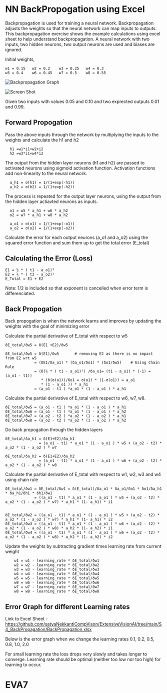 # NN BackPropogation using Excel

Backpropagation is used for training a neural network. Backpropagation adjusts the weights so that the neural network can map inputs to outputs. This backpropagation exercise shows the example calculations using excel sheet to help understand backpropagation. A neural network with two inputs, two hidden neurons, two output neurons are used and biases are ignored.

Initial weights,

    w1 = 0.15	w2 = 0.2	w3 = 0.25	w4 = 0.3
    w5 = 0.4	w6 = 0.45	w7 = 0.5	w8 = 0.55

![Backpropagation Graph](https://github.com/satyaNekkantiCompVison/ExtensiveVisionAI/tree/main/S4_BackPropagation/BP_graph.png)

![Screen Shot](https://github.com/satyaNekkantiCompVison/ExtensiveVisionAI/tree/main/S4_BackPropagation/Screenshot%20(114).png)

Given two inputs with values 0.05 and 0.10 and two exprected outputs 0.01 and 0.99.

## Forward Propogation

Pass the above inputs through the network by multiplying the inputs to the weights and calculate the h1 and h2
    
      h1 =w1*i1+w2+i2
      h2 =w3*i1+w4*i2
      
The output from the hidden layer neurons (h1 and h2) are passed to activated neurons using sigmoid activation function. Activation functions add non-linearity to the neural network.

      a_h1 = σ(h1) = 1/(1+exp(-h1))
      a_h2 = σ(h2) = 1/(1+exp(-h2))

The process is repeated for the output layer neurons, using the output from the hidden layer actiavted neurons as inputs.

      o1 = w5 * a_h1 + w6 * a_h2
      o2 = w7 * a_h1 + w8 * a_h2
      
      a_o1 = σ(o1) = 1/(1+exp(-o1))
      a_o2 = σ(o2) = 1/(1+exp(-o2))
      
Calculate the error for each output neurons (a_o1 and a_o2) using the squared error function and sum them up to get the total error (E_total)

## Calculating the Error (Loss)
      
    E1 = ½ * ( t1 - a_o1)²
    E2 = ½ * ( t2 - a_o2)²
    E_Total = E1 + E2

Note:  1/2 is included so that exponent is cancelled when error term is differenciated.

    
## Back Propogation

Back propogation is when the network learns and improves by updating the weights with the goal of minimizing error

Calculate the partial derivative of E_total with respect to w5 

    δE_total/δw5 = δ(E1 +E2)/δw5
    
    δE_total/δw5 = δ(E1)/δw5       # removing E2 as there is no impact from E2 wrt w5	
                 = (δE1/δa_o1) * (δa_o1/δo1) * (δo1/δw5)	# Using Chain Rule
                 = (δ(½ * ( t1 - a_o1)²) /δa_o1= (t1 - a_o1) * (-1) = (a_o1 - t1))
                    * (δ(σ(o1))/δo1 = σ(o1) * (1-σ(o1)) = a_o1                   
                    * (1 - a_o1 )) * a_h1                                       
                 = (a_o1 - t1 ) *a_o1 * (1 - a_o1 ) * a_h1


Calculate the partial derivative of E_total with respect to w6, w7, w8.

    δE_total/δw5 = (a_o1 - t1 ) *a_o1 * (1 - a_o1 ) * a_h1
    δE_total/δw6 = (a_o1 - t1 ) *a_o1 * (1 - a_o1 ) * a_h2
    δE_total/δw7 = (a_o2 - t2 ) *a_o2 * (1 - a_o2 ) * a_h1
    δE_total/δw8 = (a_o2 - t2 ) *a_o2 * (1 - a_o2 ) * a_h2


Do back propogation through the hidden layers

    δE_total/δa_h1 = δ(E1+E2)/δa_h1 
                   = (a_o1 - t1) * a_o1 * (1 - a_o1 ) * w5 + (a_o2 - t2) * a_o2 * (1 - a_o2 ) * w7
                   
    δE_total/δa_h2 = δ(E1+E2)/δa_h2 
                   = (a_o1 - t1) * a_o1 * (1 - a_o1 ) * w6 + (a_o2 - t2) * a_o2 * (1 - a_o2 ) * w8
                   
Calculate the partial derivative of E_total with respect to w1, w2, w3 and w4 using chain rule   

    δE_total/δw1 = δE_total/δw1 = δ(E_total)/δa_o1 * δa_o1/δo1 * δo1/δa_h1 * δa_h1/δh1 * δh1/δw1
                 = ((a_o1 - t1) * a_o1 * (1 - a_o1 ) * w5 + (a_o2 - t2) * a_o2 * (1 - a_o2 ) * w7) * a_h1 * (1- a_h1) * i1
                 
    
    δE_total/δw2 = ((a_o1 - t1) * a_o1 * (1 - a_o1 ) * w5 + (a_o2 - t2) * a_o2 * (1 - a_o2 ) * w7) * a_h1 * (1- a_h1) * i2
    δE_total/δw3 = ((a_o1 - t1) * a_o1 * (1 - a_o1 ) * w6 + (a_o2 - t2) * a_o2 * (1 - a_o2 ) * w8) * a_h2 * (1- a_h2) * i1
    δE_total/δw4 = ((a_o1 - t1) * a_o1 * (1 - a_o1 ) * w6 + (a_o2 - t2) * a_o2 * (1 - a_o2 ) * w8) * a_h2 * (1- a_h2) * i2


Update the weights by subtracting gradient times learning rate from current weight 

        w1 = w1 - learning_rate * δE_total/δw1
        w2 = w2 - learning_rate * δE_total/δw2
        w3 = w3 - learning_rate * δE_total/δw3
        w4 = w4 - learning_rate * δE_total/δw4
        w5 = w5 - learning_rate * δE_total/δw5
        w8 = w6 - learning_rate * δE_total/δw6
        w7 = w7 - learning_rate * δE_total/δw7
        w8 = w8 - learning_rate * δE_total/δw8


## Error Graph for different Learning rates

Link to Excel Sheet - https://github.com/satyaNekkantiCompVison/ExtensiveVisionAI/tree/main/S4_BackPropagation/BackPropagation.xlsx

Below is the error graph when we change the learning rates 0.1, 0.2, 0.5, 0.8, 1.0, 2.0


For small learning rate the loss drops very slowly and takes longer to converge.
Learning rate should be optimal (neither too low nor too high) for learning to occur.

# EVA7
